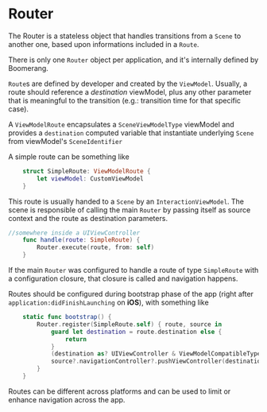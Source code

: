 # Router

The Router is a stateless object that handles transitions from a `Scene` to another one, based upon informations included in a `Route`.

There is only one `Router` object per application, and it's internally defined by Boomerang.

`Route`s are defined by developer and created by the `ViewModel`. Usually, a route should reference a *destination* viewModel, plus any other parameter that is meaningful to the transition (e.g.: transition time for that specific case).

A `ViewModelRoute` encapsulates a `SceneViewModelType` viewModel and provides a `destination` computed variable that instantiate underlying `Scene` from viewModel's `SceneIdentifier`

A simple route can be something like

```swift
    struct SimpleRoute: ViewModelRoute {
        let viewModel: CustomViewModel
    }
```

This route is usually handed to a `Scene` by an `InteractionViewModel`. The scene is responsible of calling the main `Router` by passing itself as source context and the route as destination parameters.

```swift
//somewhere inside a UIViewController
    func handle(route: SimpleRoute) {
        Router.execute(route, from: self)
    }
```

If the main `Router` was configured to handle a route of type `SimpleRoute` with a configuration closure, that closure is called and navigation happens.

Routes should be configured during bootstrap phase of the app (right after `application:didFinishLaunching` on **iOS**), with something like

```swift
    static func bootstrap() {
        Router.register(SimpleRoute.self) { route, source in
            guard let destination = route.destination else {
                return
            }
            (destination as? UIViewController & ViewModelCompatibleType)?.loadViewAndSet(viewModel: route.viewModel)
            source?.navigationController?.pushViewController(destination, animated: true)
        }
    }
```

Routes can be different across platforms and can be used to limit or enhance navigation across the app.